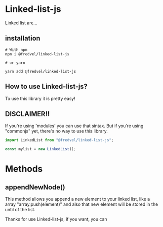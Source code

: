 # Linked-list-js

Linked list are...

## installation

```shell
# With npm
npm i @fredvel/linked-list-js

# or yarn

yarn add @fredvel/linked-list-js
```

## How to use Linked-list-js?

To use this library it is pretty easy!

## DISCLAIMER!!

If you're using 'modules' you can use that sintax. But if you're using "commonjs" yet, there's no way to use this library.

```js
import LinkedList from "@fredvel/linked-list-js";

const mylist = new LinkedList();
```

# Methods

## appendNewNode()

This method allows you append a new element to your linked list, like a array "array.push(element)" and also that new element will be stored in the until of the list.

Thanks for use Linked-list-js, if you want, you can
